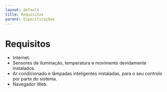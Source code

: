 ```yaml
---
layout: default
title: Requisitos
parent: Especificações
---
```


# Requisitos

- Internet.
- Sensores de iluminação, temperatura e movimento devidamente instalados.
- Ar condicionado e lâmpadas inteligentes instaladas, para o seu controlo por parte do sistema.
- Navegador Web.
